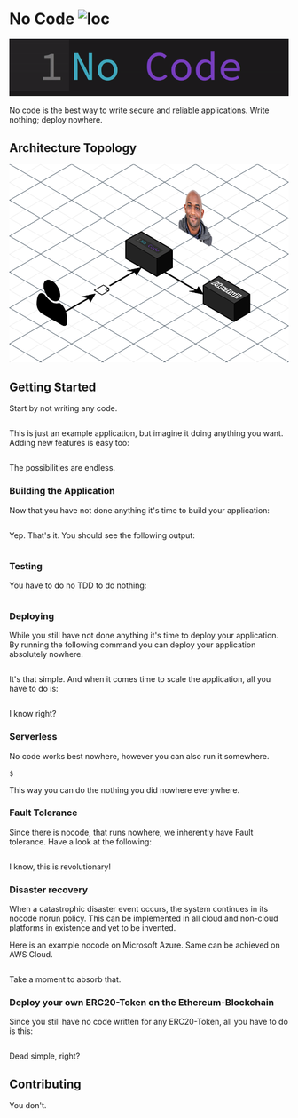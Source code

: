 # No Code ![loc](https://img.shields.io/badge/lines_of_code-zero-green.svg)
![NoCode](no-code.gif?raw=true "NoCode")

No code is the best way to write secure and reliable applications. Write nothing; deploy nowhere.

## Architecture Topology

![NoCodeTopology](topology.png?raw=true "NoCode")

## Getting Started

Start by not writing any code.

```

```

This is just an example application, but imagine it doing anything you want. Adding new features is easy too:

```

```

The possibilities are endless.

### Building the Application

Now that you have not done anything it's time to build your application:

```

```

Yep. That's it. You should see the following output:

```

```

### Testing

You have to do no TDD to do nothing:

```

```

### Deploying

While you still have not done anything it's time to deploy your application. By running the following command you can deploy your application absolutely nowhere.

```

```

It's that simple. And when it comes time to scale the application, all you have to do is:

```

```

I know right?

### Serverless

No code works best nowhere, however you can also run it somewhere.

```
$
```

This way you can do the nothing you did nowhere everywhere.

### Fault Tolerance 

Since there is nocode, that runs nowhere, we inherently have Fault tolerance. Have a look at the following: 

```

```

I know, this is revolutionary!

### Disaster recovery
When a catastrophic disaster event occurs, the system continues in its nocode norun policy. This can be implemented in all cloud and non-cloud platforms in existence and yet to be invented.

Here is an example nocode on Microsoft Azure. Same can be achieved on AWS Cloud.

```

```

Take a moment to absorb that.

### Deploy your own ERC20-Token on the Ethereum-Blockchain

Since you still have no code written for any ERC20-Token, all you have to do is this:
```

```

Dead simple, right?

## Contributing

You don't.
